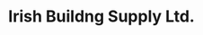 ---
title: "Irish Buildng Supply Ltd."
url: /dun-laoghaire/irish-buildng-supply-ltd/
shop: hardware
---